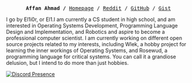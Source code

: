 <p><pre align="center">
<strong>Affan Ahmad /</strong> <a href="https://el1i0r.github.io">Homepage</a> / <a href="https://www.reddit.com/user/El1i0r-Mk-MXV/submitted/?sort=top">Reddit</a> / <a href="https://github.com/El1i0r">GitHub</a> / <a href="https://gist.github.com/rougier">Gist</a>
</pre></p>
I go by El1i0r, or El1.I am currently a CS student in high school, and am interested in Operating Systems Development, Programming Language Design and Implementation, and Robotics and aspire to become a professional computer scientist. I am currently working on different open source projects related to my interests, including Wlek, a hobby project for learning the inner workings of Operating Systems, and Rosewud, a programming language for critical systems. You can call it a grandiose delusion, but I intend to do more than just hobbies.

[![Discord Presence](https://lanyard.cnrad.dev/api/1073076541770190860?idleMessage=If%20I'm%20not%20coding,%20I'm%20probably%20studying%20¯-¯)](https://discord.com/users/1073076541770190860)

